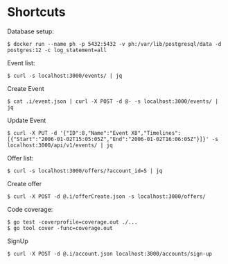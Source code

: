 # Shortcuts

Database setup:
```shell script
$ docker run --name ph -p 5432:5432 -v ph:/var/lib/postgresql/data -d postgres:12 -c log_statement=all
```

Event list:
```shell script
$ curl -s localhost:3000/events/ | jq
```

Create Event
```shell script
$ cat .i/event.json | curl -X POST -d @- -s localhost:3000/events/ | jq
```

Update Event
```shell script
$ curl -X PUT -d '{"ID":8,"Name":"Event X8","Timelines":[{"Start":"2006-01-02T15:05:05Z","End":"2006-01-02T16:06:05Z"}]}' -s localhost:3000/api/v1/events/ | jq
```

Offer list:
```shell script
$ curl -s localhost:3000/offers/?account_id=5 | jq
```

Create offer
```shell script
$ curl -X POST -d @.i/offerCreate.json -s localhost:3000/offers/
```

Code coverage:
```shell script
$ go test -coverprofile=coverage.out ./...
$ go tool cover -func=coverage.out
```

SignUp
```shell script
$ curl -X POST -d @.i/account.json localhost:3000/accounts/sign-up
```

